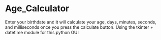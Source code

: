 # Age_Calculator
Enter your birthdate and it will calculate your age, days, minutes, seconds, and milliseconds once you press the calculate button.
Using the tkinter + datetime module for this python GUI

